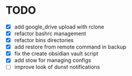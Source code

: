 # TODO

- [x] add google_drive upload with rclone
- [x] refactor bashrc management
- [x] refactor bins directories
- [x] add restore from remote command in backup
- [x] fix the create obsidian vault script
- [x] add stow for managing configs
- [ ] improve look of dunst notifications
